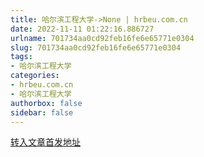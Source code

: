 ```yaml
---
title: 哈尔滨工程大学->None | hrbeu.com.cn
date: 2022-11-11 01:22:16.886727
urlname: 701734aa0cd92feb16fe6e65771e0304
slug: 701734aa0cd92feb16fe6e65771e0304
tags: 
- 哈尔滨工程大学
categories:
- hrbeu.com.cn
- 哈尔滨工程大学
authorbox: false
sidebar: false
---
```





[转入文章首发地址](https://wappass.baidu.com/static/captcha/tuxing.html?ak=572be823e2f50ea759a616c060d6b9f1&backurl=https%3A%2F%2Fmbd.baidu.com%2Fnewspage%2Fdata%2Flandingsuper%3Fthird%3Dbaijiahao%26baijiahao_id%3D1748965749249208726%26wfr%3Dspider%26c_source%3Dduedge&timestamp=1668129708&signature=e9574a8034384ab7034da784ebb51117)